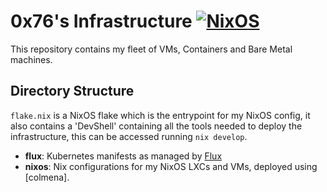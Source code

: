 # 0x76's Infrastructure [![NixOS](https://github.com/NULLx76/infrastructure/actions/workflows/nixos.yml/badge.svg)](https://github.com/NULLx76/infrastructure/actions/workflows/nixos.yml)
This repository contains my fleet of VMs, Containers and Bare Metal machines.

## Directory Structure
`flake.nix` is a NixOS flake which is the entrypoint for my NixOS config, it also contains a 'DevShell' containing all the tools needed
to deploy the infrastructure, this can be accessed running `nix develop`.
* **flux**: Kubernetes manifests as managed by [Flux]
* **nixos**: Nix configurations for my NixOS LXCs and VMs, deployed using [colmena].


[Flux]: https://github.com/fluxcd/flux2
[deploy-rs]: https://colmena.cli.rs/unstable/
